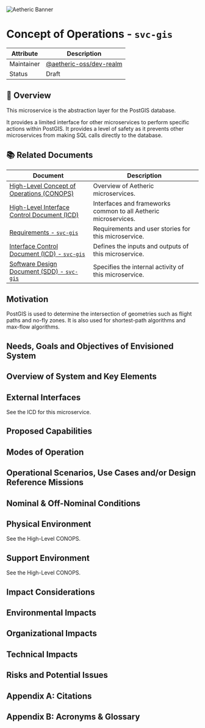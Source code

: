 ![Aetheric Banner](https://github.com/aetheric-oss/.github/raw/main/assets/doc-banner.png)

# Concept of Operations - `svc-gis`

Attribute | Description
--- | ---
Maintainer | [@aetheric-oss/dev-realm](https://github.com/orgs/aetheric-oss/teams)
Status | Draft

## :telescope: Overview

This microservice is the abstraction layer for the PostGIS database.

It provides a limited interface for other microservices to perform specific actions within PostGIS. It provides a level of safety as it prevents other microservices from making SQL calls directly to the database.

## :books: Related Documents

Document | Description
--- | ---
[High-Level Concept of Operations (CONOPS)](https://github.com/aetheric-oss/se-services/blob/develop/docs/conops.md) | Overview of Aetheric microservices.
[High-Level Interface Control Document (ICD)](https://github.com/aetheric-oss/se-services/blob/develop/docs/icd.md)  | Interfaces and frameworks common to all Aetheric microservices.
[Requirements - `svc-gis`](https://nocodb.aetheric.nl/dashboard/#/nc/view/5a893886-20f3-41f6-af95-6a235ca52647) | Requirements and user stories for this microservice.
[Interface Control Document (ICD) - `svc-gis`](./icd.md) | Defines the inputs and outputs of this microservice.
[Software Design Document (SDD) - `svc-gis`](./sdd.md) | Specifies the internal activity of this microservice.

## Motivation

PostGIS is used to determine the intersection of geometries such as flight paths and no-fly zones. It is also used for shortest-path algorithms and max-flow algorithms.

## Needs, Goals and Objectives of Envisioned System

## Overview of System and Key Elements

## External Interfaces
See the ICD for this microservice.

## Proposed Capabilities

## Modes of Operation

## Operational Scenarios, Use Cases and/or Design Reference Missions

## Nominal & Off-Nominal Conditions

## Physical Environment

See the High-Level CONOPS.

## Support Environment

See the High-Level CONOPS.

## Impact Considerations

## Environmental Impacts

## Organizational Impacts

## Technical Impacts

## Risks and Potential Issues

## Appendix A: Citations

## Appendix B: Acronyms & Glossary
